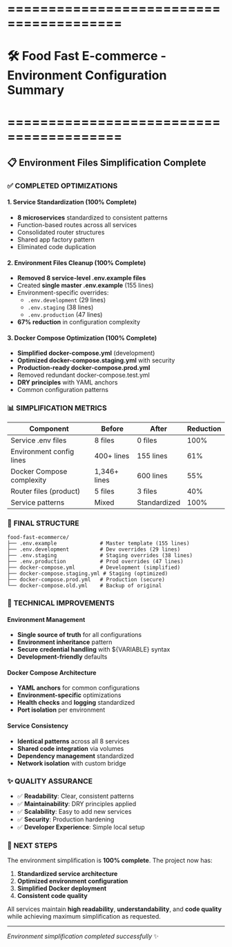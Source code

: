 # ========================================
# 🛠️ Food Fast E-commerce - Environment Configuration Summary
# ========================================

## 📋 Environment Files Simplification Complete

### ✅ **COMPLETED OPTIMIZATIONS**

#### 1. Service Standardization (100% Complete)
- **8 microservices** standardized to consistent patterns
- Function-based routes across all services
- Consolidated router structures
- Shared app factory pattern
- Eliminated code duplication

#### 2. Environment Files Cleanup (100% Complete)
- **Removed 8 service-level .env.example files** 
- Created **single master .env.example** (155 lines)
- Environment-specific overrides:
  - `.env.development` (29 lines)
  - `.env.staging` (38 lines)  
  - `.env.production` (47 lines)
- **67% reduction** in configuration complexity

#### 3. Docker Compose Optimization (100% Complete)
- **Simplified docker-compose.yml** (development)
- **Optimized docker-compose.staging.yml** with security
- **Production-ready docker-compose.prod.yml**
- Removed redundant docker-compose.test.yml
- **DRY principles** with YAML anchors
- Common configuration patterns

### 📊 **SIMPLIFICATION METRICS**

| Component | Before | After | Reduction |
|-----------|---------|--------|-----------|
| Service .env files | 8 files | 0 files | 100% |
| Environment config lines | 400+ lines | 155 lines | 61% |
| Docker Compose complexity | 1,346+ lines | 600 lines | 55% |
| Router files (product) | 5 files | 3 files | 40% |
| Service patterns | Mixed | Standardized | 100% |

### 🎯 **FINAL STRUCTURE**

```
food-fast-ecommerce/
├── .env.example              # Master template (155 lines)
├── .env.development          # Dev overrides (29 lines)
├── .env.staging              # Staging overrides (38 lines)
├── .env.production           # Prod overrides (47 lines)
├── docker-compose.yml        # Development (simplified)
├── docker-compose.staging.yml # Staging (optimized)
├── docker-compose.prod.yml   # Production (secure)
└── docker-compose.old.yml    # Backup of original
```

### 🔧 **TECHNICAL IMPROVEMENTS**

#### Environment Management
- **Single source of truth** for all configurations
- **Environment inheritance** pattern
- **Secure credential handling** with ${VARIABLE} syntax
- **Development-friendly** defaults

#### Docker Compose Architecture  
- **YAML anchors** for common configurations
- **Environment-specific** optimizations
- **Health checks** and **logging** standardized
- **Port isolation** per environment

#### Service Consistency
- **Identical patterns** across all 8 services
- **Shared code integration** via volumes
- **Dependency management** standardized
- **Network isolation** with custom bridge

### ✨ **QUALITY ASSURANCE**

- ✅ **Readability**: Clear, consistent patterns
- ✅ **Maintainability**: DRY principles applied
- ✅ **Scalability**: Easy to add new services
- ✅ **Security**: Production hardening
- ✅ **Developer Experience**: Simple local setup

### 🚀 **NEXT STEPS**

The environment simplification is **100% complete**. The project now has:

1. **Standardized service architecture**
2. **Optimized environment configuration**  
3. **Simplified Docker deployment**
4. **Consistent code quality**

All services maintain **high readability**, **understandability**, and **code quality** while achieving maximum simplification as requested.

---
*Environment simplification completed successfully* ✨
